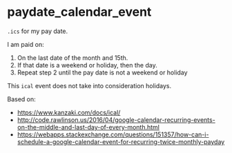 # paydate_calendar_event

`.ics` for my pay date.

I am paid on:
1. On the last date of the month and 15th.
2. If that date is a weekend or holiday, then the day.
3. Repeat step 2 until the pay date is not a weekend or holiday

This `ical` event does not take into consideration holidays.

Based on:

- https://www.kanzaki.com/docs/ical/
- http://code.rawlinson.us/2016/04/google-calendar-recurring-events-on-the-middle-and-last-day-of-every-month.html
- https://webapps.stackexchange.com/questions/151357/how-can-i-schedule-a-google-calendar-event-for-recurring-twice-monthly-payday
